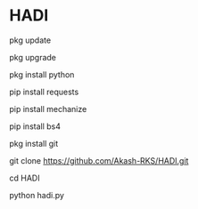 # HADI

pkg update

pkg upgrade

pkg install python

pip install requests 

pip install mechanize 

pip install bs4 

pkg install git

git clone https://github.com/Akash-RKS/HADI.git

cd HADI

python hadi.py
